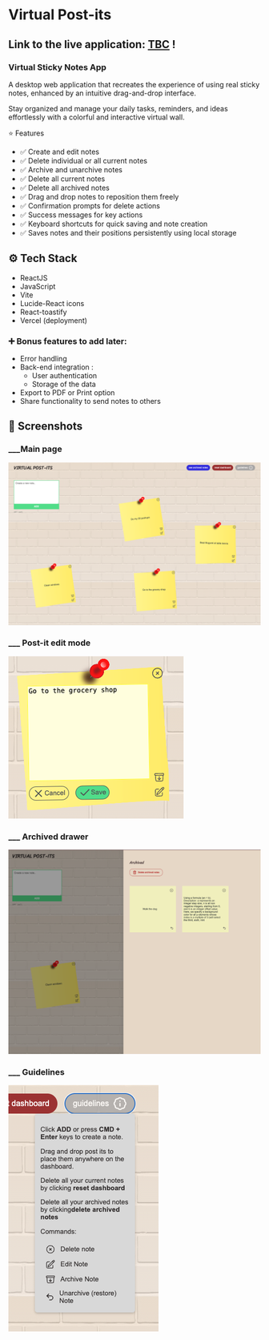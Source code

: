 # Virtual Post-its

## Link to the live application: [TBC](https://XXX/) !

### Virtual Sticky Notes App

A desktop web application that recreates the experience of using real sticky notes, enhanced by an intuitive drag-and-drop interface.

Stay organized and manage your daily tasks, reminders, and ideas effortlessly with a colorful and interactive virtual wall.

⭐ Features

- ✅ Create and edit notes
- ✅ Delete individual or all current notes
- ✅ Archive and unarchive notes
- ✅ Delete all current notes
- ✅ Delete all archived notes
- ✅ Drag and drop notes to reposition them freely
- ✅ Confirmation prompts for delete actions
- ✅ Success messages for key actions
- ✅ Keyboard shortcuts for quick saving and note creation
- ✅ Saves notes and their positions persistently using local storage

## ⚙️ Tech Stack

- ReactJS
- JavaScript
- Vite
- Lucide-React icons
- React-toastify
- Vercel (deployment)

### ➕ Bonus features to add later:

- Error handling
- Back-end integration :
  - User authentication
  - Storage of the data
- Export to PDF or Print option
- Share functionality to send notes to others

## 📸 Screenshots

### \_\_\_Main page

![Alt text](src/assets/screenshots/homepage.png)

### \_\_\_ Post-it edit mode

![Alt text](src/assets/screenshots/edit-mode.png)

### \_\_\_ Archived drawer

![Alt text](src/assets/screenshots/archived-drawer.png)

### \_\_\_ Guidelines

![Alt text](src/assets/screenshots/guidelines.png)
